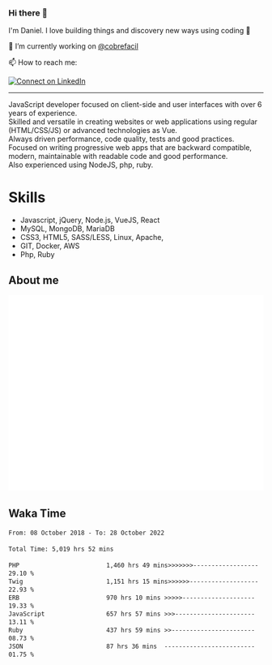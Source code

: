 ### Hi there 👋

I'm Daniel. I love building things and discovery new ways using coding :raised_hands: 

🔭 I’m currently working on [@cobrefacil](https://www.cobrefacil.com.br/)

📫 How to reach me:

[![Connect on LinkedIn](https://img.shields.io/badge/--linkedin?label=LinkedIn&logo=LinkedIn&style=social)](https://www.linkedin.com/in/daniel-cerverizzo/)

---

JavaScript developer focused on client-side and user interfaces with over 6 years of experience.  
Skilled and versatile in creating websites or web applications using regular (HTML/CSS/JS) or advanced technologies as Vue.  
Always driven performance, code quality, tests and good practices.  
 Focused on writing progressive web apps that are backward compatible, modern, maintainable with readable code and good performance.  
Also experienced using NodeJS, php, ruby. 


# Skills

 - Javascript, jQuery, Node.js, VueJS, React
 - MySQL, MongoDB, MariaDB    
 - CSS3, HTML5, SASS/LESS,  Linux, Apache,
 - GIT, Docker, AWS
 - Php, Ruby

## About me

![Metrics](/github-metrics.svg)

## Waka Time

<!--START_SECTION:waka-->

```text
From: 08 October 2018 - To: 28 October 2022

Total Time: 5,019 hrs 52 mins

PHP                        1,460 hrs 49 mins>>>>>>>------------------   29.10 %
Twig                       1,151 hrs 15 mins>>>>>>-------------------   22.93 %
ERB                        970 hrs 10 mins >>>>>--------------------   19.33 %
JavaScript                 657 hrs 57 mins >>>----------------------   13.11 %
Ruby                       437 hrs 59 mins >>-----------------------   08.73 %
JSON                       87 hrs 36 mins  -------------------------   01.75 %
```

<!--END_SECTION:waka-->

